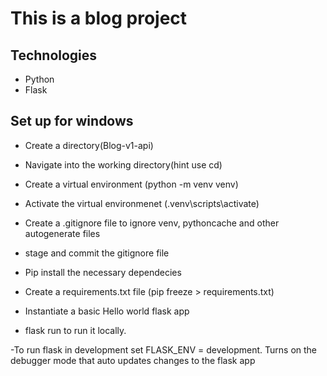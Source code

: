 # This is a blog project

## Technologies
- Python
- Flask

## Set up for windows
- Create a directory(Blog-v1-api)
- Navigate into the working directory(hint use cd)
- Create a virtual environment (python -m venv venv)
- Activate the virtual environmenet (.venv\scripts\activate)

- Create a .gitignore file to ignore venv, pythoncache and other autogenerate files
- stage and commit the gitignore file

- Pip install the necessary dependecies
- Create a requirements.txt file (pip freeze > requirements.txt)

- Instantiate a basic Hello world flask app
- flask run to run it locally.

-To run flask in development set FLASK_ENV = development. Turns on the debugger mode that auto updates changes to the flask app